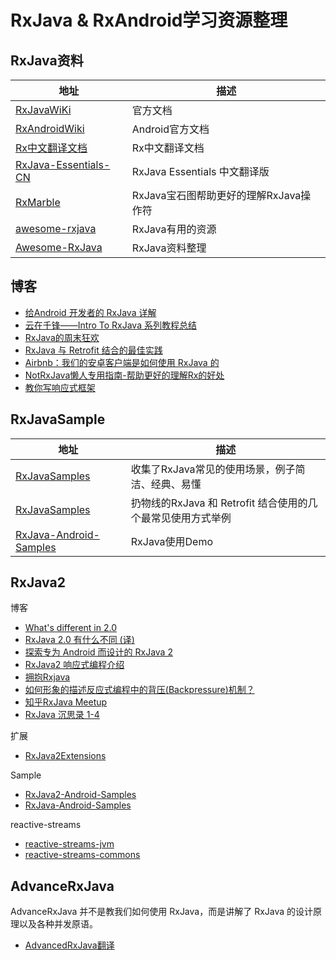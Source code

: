 # RxJava & RxAndroid学习资源整理

## RxJava资料

| 地址  | 描述  |
| ------------ | ------------ |
|[RxJavaWiKi](https://github.com/ReactiveX/RxJava/wiki) | 官方文档 |
|[RxAndroidWiki](https://github.com/ReactiveX/RxAndroid/wiki)|Android官方文档|
|[Rx中文翻译文档](https://github.com/mcxiaoke/RxDocs) | Rx中文翻译文档 |
|[RxJava-Essentials-CN](https://github.com/yuxingxin/RxJava-Essentials-CN)|RxJava Essentials 中文翻译版|
|[RxMarble](http://rxmarbles.com/)|RxJava宝石图帮助更好的理解RxJava操作符|
|[awesome-rxjava](https://github.com/eleventigers/awesome-rxjava)|RxJava有用的资源|
|[Awesome-RxJava]( https://github.com/lzyzsd/Awesome-RxJava)|RxJava资料整理|

## 博客

- [给Android 开发者的 RxJava 详解](http://gank.io/post/560e15be2dca930e00da1083)
- [云在千锋——Intro To RxJava 系列教程总结](http://blog.chengyunfeng.com/?p=983#ixzz4FFdx0wg5)
- [RxJava的周末狂欢](http://mrfu.me/2016/01/10/RxWeekend/)
- [RxJava 与 Retrofit 结合的最佳实践](http://gank.io/post/56e80c2c677659311bed9841)
- [Airbnb：我们的安卓客户端是如何使用 RxJava 的](https://realm.io/cn/news/kau-felipe-lima-adopting-rxjava-airbnb-android/)
- [NotRxJava懒人专用指南-帮助更好的理解Rx的好处](https://github.com/bboyfeiyu/android-tech-frontier/blob/master/issue-9/NotRxJava%E6%87%92%E4%BA%BA%E4%B8%93%E7%94%A8%E6%8C%87%E5%8D%97.md)
- [教你写响应式框架](https://blog.csdn.net/dd864140130/article/details/50877063)

## RxJavaSample

| 地址  | 描述  |
| ------------ | ------------ |
|[RxJavaSamples](https://github.com/THEONE10211024/RxJavaSamples)|收集了RxJava常见的使用场景，例子简洁、经典、易懂|
|[RxJavaSamples](https://github.com/rengwuxian/RxJavaSamples)|扔物线的RxJava 和 Retrofit 结合使用的几个最常见使用方式举例|
|[RxJava-Android-Samples](https://github.com/kaushikgopal/RxJava-Android-Samples)  | RxJava使用Demo  |

## RxJava2

博客

- [What's different in 2.0](https://github.com/ReactiveX/RxJava/wiki/What's-different-in-2.0)
- [RxJava 2.0 有什么不同 (译)](https://juejin.im/entry/5827e1a767f35600587bbdc6)
- [探索专为 Android 而设计的 RxJava 2](https://news.realm.io/cn/news/gotocph-jake-wharton-exploring-rxjava2-android/)
- [RxJava2 响应式编程介绍](https://zouzhberk.github.io/rxjava-study/#%E5%93%8D%E5%BA%94%E5%BC%8F%E7%BC%96%E7%A8%8Brxjava)
- [拥抱Rxjava](https://wbinarytree.github.io/archives/)
- [如何形象的描述反应式编程中的背压(Backpressure)机制？](https://www.zhihu.com/question/49618581/answer/237078934?utm_source=wechat_session&utm_medium=social&from=singlemessage)
- [知乎RxJava Meetup](https://github.com/zhihu/zhihu-rxjava-meetup)
- [RxJava 沉思录 1-4](https://juejin.im/post/5b8f536c5188255c352d3528)

扩展

- [RxJava2Extensions](https://github.com/akarnokd/RxJava2Extensions)

Sample

- [RxJava2-Android-Samples](https://github.com/amitshekhariitbhu/RxJava2-Android-Samples)
- [RxJava-Android-Samples](https://github.com/kaushikgopal/RxJava-Android-Samples)

reactive-streams

- [reactive-streams-jvm](https://github.com/reactive-streams/reactive-streams-jvm)
- [reactive-streams-commons](https://github.com/reactor/reactive-streams-commons)

## AdvanceRxJava

AdvanceRxJava 并不是教我们如何使用 RxJava，而是讲解了 RxJava 的设计原理以及各种并发原语。

- [AdvancedRxJava翻译](http://blog.piasy.com/AdvancedRxJava)
